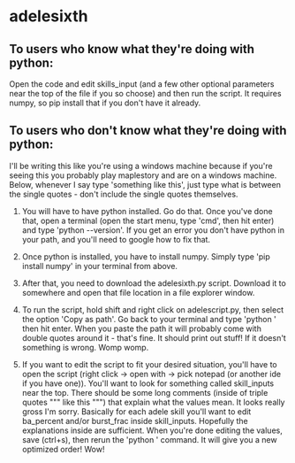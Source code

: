 # adelesixth

## To users who know what they're doing with python:
Open the code and edit skills_input (and a few other optional parameters near the top of the file if you so choose) and then run the script. It requires numpy, so pip install that if you don't have it already.

## To users who don't know what they're doing with python:
I'll be writing this like you're using a windows machine because if you're seeing this you probably play maplestory and are on a windows machine. Below, whenever I say type 'something like this', just type what is between the single quotes - don't include the single quotes themselves.

1) You will have to have python installed. Go do that. Once you've done that, open a terminal (open the start menu, type 'cmd', then hit enter) and type 'python --version'. If you get an error you don't have python in your path, and you'll need to google how to fix that.

2) Once python is installed, you have to install numpy. Simply type 'pip install numpy' in your terminal from above.

3) After that, you need to download the adelesixth.py script. Download it to somewhere and open that file location in a file explorer window.

4) To run the script, hold shift and right click on adelescript.py, then select the option 'Copy as path'. Go back to your terminal and type 'python <copy your path here>' then hit enter. When you paste the path it will probably come with double quotes around it - that's fine. It should print out stuff! If it doesn't something is wrong. Womp womp.

5) If you want to edit the script to fit your desired situation, you'll have to open the script (right click -> open with -> pick notepad (or another ide if you have one)). You'll want to look for something called skill_inputs near the top. There should be some long comments (inside of triple quotes """ like this """) that explain what the values mean. It looks really gross I'm sorry. Basically for each adele skill you'll want to edit ba_percent and/or burst_frac inside skill_inputs. Hopefully the explanations inside are sufficient. When you're done editing the values, save (ctrl+s), then rerun the 'python <copy your path here>' command. It will give you a new optimized order! Wow!

